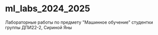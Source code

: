 # ml_labs_2024_2025
Лабораторные работы по предмету "Машинное обучение" студентки группы ДПИ22-2, Сириной Яны

